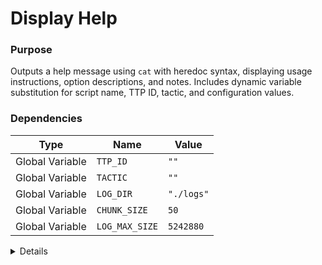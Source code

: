 # Display Help

### Purpose
Outputs a help message using `cat` with heredoc syntax, displaying usage instructions, option descriptions, and notes. Includes dynamic variable substitution for script name, TTP ID, tactic, and configuration values.

### Dependencies
| Type | Name | Value |
|------|------|-------|
| Global Variable | `TTP_ID` | `""` |
| Global Variable | `TACTIC` | `""` |
| Global Variable | `LOG_DIR` | `"./logs"` |
| Global Variable | `CHUNK_SIZE` | `50` |
| Global Variable | `LOG_MAX_SIZE` | `5242880` |

<details>

```shell
core_display_help() {
cat << EOF
Usage: ${0##*/} [OPTIONS]

Description: Base script for ATT&CK macOS techniques
MITRE ATT&CK: ${TTP_ID} - ${TACTIC}

HELP:
  -h, --help                    Display this help message
  -d, --debug                   Enable debug output (includes verbose output)

SCRIPT:
# PLACEHOLDER_HELP_TEXT

EXECUTION:
  --isolated                    Enable memory isolation mode (spawns isolated processes)

Output Options:
  --format TYPE                 
                                - json: Structured JSON output
                                - csv: Comma-separated values
                                - raw: Default pipe-delimited text

ENCODING/OBFUSCATION
  --encode TYPE                
                                - base64/b64: Base64 encoding using base64 command
                                - hex/xxd: Hexadecimal encoding using xxd command
                                - perl_b64: Perl Base64 implementation using perl
                                - perl_utf8: Perl UTF8 encoding using perl

  --steganography              Hide output in image file using native macOS tools
  --steg-extract [FILE]        Extract hidden data from steganography image (default: ./hidden_data.png)

ENCRYPTION:
  --encrypt TYPE               
                                - aes: AES-256-CBC encryption using openssl command
                                - gpg: GPG symmetric encryption using gpg command
                                - xor: XOR encryption with cyclic key (custom implementation)

EXFILTRATION:
  --exfil-dns DOMAIN            Exfiltrate data via DNS queries using dig command
                                Data is automatically base64 encoded and chunked

  --exfil-http URL              Exfiltrate data via HTTP POST using curl command
                                Data is sent in the request body
                                Data is automatically chunked to avoid URL length limits

  --chunk-size SIZE           Size of chunks for DNS/HTTP exfiltration (default: $CHUNK_SIZE bytes)
  --proxy URL                 Use proxy for HTTP requests (format: protocol://host:port)

  LOGGING:

  -l, --log                     Create a log file (creates logs in ./logs directory)

Notes:
- When using encryption with exfiltration, keys are automatically sent via DNS TXT records
- JSON output includes metadata about execution context
- Log files are automatically rotated when they exceed ${LOG_MAX_SIZE} bytes
- Exfiltration is enabled automatically when specifying any exfil method
- DNS exfiltration automatically chunks data and sends start/end signals
- Steganography uses native macOS image manipulation without external dependencies
EOF
}
```

</details> 